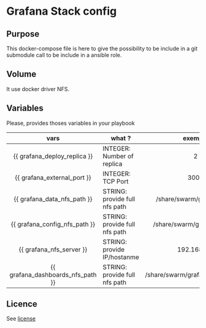 # Grafana Stack config

## Purpose
This docker-compose file is here to give the possibility to be include in a git submodule call to be include in a ansible role.

## Volume
It use docker driver NFS.

## Variables
Please, provides thoses variables in your playbook

| vars | what ? | exemple |
|:------:|--------|:-------:|
| {{ grafana_deploy_replica }} | INTEGER: Number of replica       |    2     |
| {{ grafana_external_port }} | INTEGER: TCP Port      |   3000      |
| {{ grafana_data_nfs_path }}      | STRING: provide full nfs path       | /share/swarm/grafana/data |
| {{ grafana_config_nfs_path }}      | STRING: provide full nfs path | /share/swarm/grafana/config |
| {{ grafana_nfs_server }}      | STRING: provide IP/hostanme | 192.168.0.2 |
| {{ grafana_dashboards_nfs_path }}      | STRING: provide full nfs path | /share/swarm/grafana/dashboards |










## Licence
See [license](license.md)